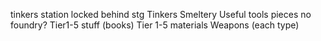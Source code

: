 tinkers station locked behind stg
Tinkers Smeltery
Useful tools pieces
no foundry?
Tier1-5 stuff (books)
Tier 1-5 materials
Weapons (each type)
